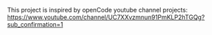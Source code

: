 This project is inspired by openCode youtube channel projects:
https://www.youtube.com/channel/UC7XXvzmnun91PmKLP2hTGQg?sub_confirmation=1
